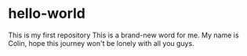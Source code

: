 # hello-world
This is my first repository
This is a brand-new word for me. My name is Colin, hope this journey won't be lonely with all you guys. 

